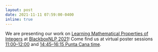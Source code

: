 ```yaml
---
layout: post
date: 2021-11-11 07:59:00-0400
inline: true
---
```


We are presenting our work on [Learning Mathematical Properties of Integers](https://arxiv.org/abs/2109.07230) at [BlackboxNLP 2021](https://blackboxnlp.github.io/)! Come find us at virtual poster sessions [11:00–12:00](https://www.timeanddate.com/worldclock/converter.html?iso=20211111T150000&p1=3404&p2=1440&p3=224&p4=179&p5=136&p6=676&p7=33&p8=152) and [14:45–16:15 Punta Cana time](https://www.timeanddate.com/worldclock/converter.html?iso=20211111T184500&p1=3404&p2=1440&p3=224&p4=179&p5=136&p6=676&p7=33&p8=152).